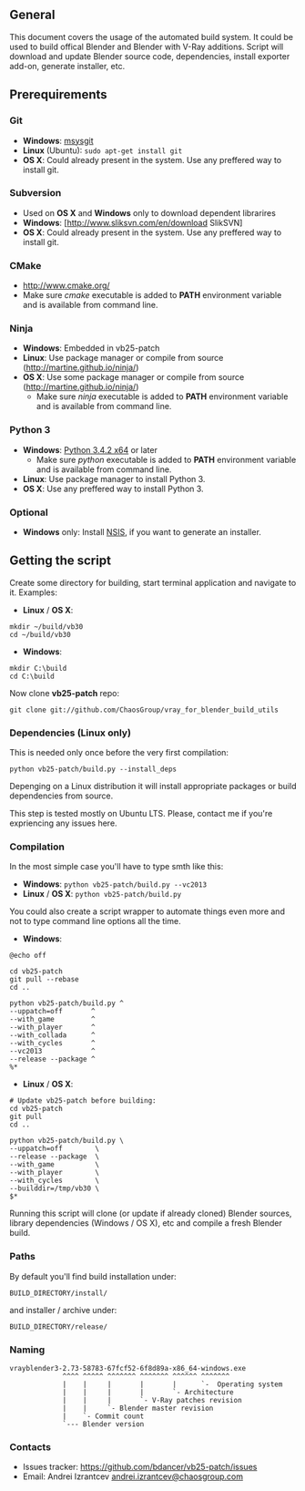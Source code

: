 ## General

This document covers the usage of the automated build system. It could be used to build offical Blender and Blender with V-Ray additions. Script will download and update Blender source code, dependencies, install exporter add-on, generate installer, etc.


## Prerequirements


### Git
* **Windows**: [msysgit](http://code.google.com/p/msysgit/downloads/list)
* **Linux** (Ubuntu): `sudo apt-get install git`
* **OS X**: Could already present in the system. Use any preffered way to install git.


### Subversion
* Used on **OS X** and **Windows** only to download dependent librarires
* **Windows**: [http://www.sliksvn.com/en/download SlikSVN]
* **OS X**: Could already present in the system. Use any preffered way to install git.


### CMake

* http://www.cmake.org/
* Make sure _cmake_ executable is added to **PATH** environment variable and is available from command line.


### Ninja

* **Windows**: Embedded in vb25-patch
* **Linux**: Use package manager or compile from source (http://martine.github.io/ninja/)
* **OS X**: Use some package manager or compile from source (http://martine.github.io/ninja/)
  * Make sure _ninja_ executable is added to **PATH** environment variable and is available from command line.


### Python 3

* **Windows**: [Python 3.4.2 x64](https://www.python.org/ftp/python/3.4.2/python-3.4.2.amd64.msi) or later
  * Make sure _python_ executable is added to **PATH** environment variable and is available from command line.
* **Linux**: Use package manager to install Python 3.
* **OS X**: Use any preffered way to install Python 3.


### Optional

* **Windows** only: Install [NSIS](http://nsis.sourceforge.net/Download), if you want to generate an installer.


## Getting the script

Create some directory for building, start terminal application and navigate to it.
Examples:

* **Linux** / **OS X**:
```
mkdir ~/build/vb30
cd ~/build/vb30
```

* **Windows**:
```
mkdir C:\build
cd C:\build
```

Now clone **vb25-patch** repo:
```
git clone git://github.com/ChaosGroup/vray_for_blender_build_utils
```

### Dependencies (Linux only)

This is needed only once before the very first compilation:
```
python vb25-patch/build.py --install_deps
```

Depenging on a Linux distribution it will install appropriate packages or build dependencies from source.

This step is tested mostly on Ubuntu LTS. Please, contact me if you're expriencing any issues here.

### Compilation

In the most simple case you'll have to type smth like this:

* **Windows**: `python vb25-patch/build.py --vc2013`
* **Linux** / **OS X**: `python vb25-patch/build.py`

You could also create a script wrapper to automate things even more and not to type command line options all the time.

* **Windows**:

```
@echo off

cd vb25-patch
git pull --rebase
cd ..

python vb25-patch/build.py ^
--uppatch=off       ^
--with_game         ^
--with_player       ^
--with_collada      ^
--with_cycles       ^
--vc2013            ^
--release --package ^
%*
```

* **Linux** / **OS X**:

```
# Update vb25-patch before building:
cd vb25-patch
git pull
cd ..

python vb25-patch/build.py \
--uppatch=off        \
--release --package  \
--with_game          \
--with_player        \
--with_cycles        \
--builddir=/tmp/vb30 \
$*
```

Running this script will clone (or update if already cloned) Blender sources, library dependencies (Windows / OS X), etc and compile a fresh Blender build.

### Paths

By default you'll find build installation under:
```
BUILD_DIRECTORY/install/
```
and installer / archive under:
```
BUILD_DIRECTORY/release/
```


### Naming

```
vrayblender3-2.73-58783-67fcf52-6f8d89a-x86_64-windows.exe
             ^^^^ ^^^^^ ^^^^^^^ ^^^^^^^ ^^^^^^ ^^^^^^^
             |    |     |       |       |      `-  Operating system
             |    |     |       |       `- Architecture
             |    |     |       `- V-Ray patches revision
             |    |     `- Blender master revision
             |    `- Commit count
             `--- Blender version
```


### Contacts

* Issues tracker: https://github.com/bdancer/vb25-patch/issues
* Email: Andrei Izrantcev <andrei.izrantcev@chaosgroup.com>
